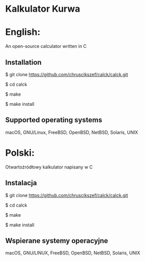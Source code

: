 # Kalkulator Kurwa

# English: 

An open-source calculator written in C

## Installation 
$ git clone https://github.com/chruscikszef/calck/calck.git

$ cd calck

$ make

$ make install

## Supported operating systems
macOS, GNU/Linux, FreeBSD, OpenBSD, NetBSD, Solaris, UNIX

# Polski:

Otwartoźródłowy kalkulator napisany w C

## Instalacja
$ git clone https://github.com/chruscikszef/calck/calck.git

$ cd calck

$ make

$ make install

## Wspierane systemy operacyjne
macOS, GNU/LINUX, FreeBSD, OpenBSD, NetBSD, Solaris, UNIX


